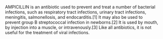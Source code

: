 AMPICILLIN is an antibiotic used to prevent and treat a number of bacterial infections, such as respiratory tract infections, urinary tract infections, meningitis, salmonellosis, and endocarditis.[1] It may also be used to prevent group B streptococcal infection in newborns.[2] It is used by mouth, by injection into a muscle, or intravenously.[3] Like all antibiotics, it is not useful for the treatment of viral infections.
